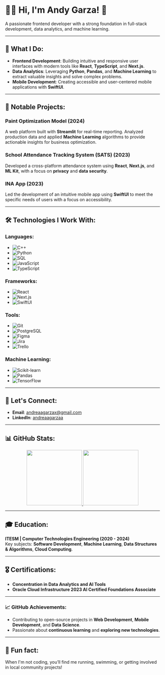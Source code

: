 # 👩‍💻 Hi, I'm Andy Garza! 👋

A passionate frontend developer with a strong foundation in full-stack development, data analytics, and machine learning.

---

## 🚀 What I Do:
- **Frontend Development**: Building intuitive and responsive user interfaces with modern tools like **React**, **TypeScript**, and **Next.js**.
- **Data Analytics**: Leveraging **Python**, **Pandas**, and **Machine Learning** to extract valuable insights and solve complex problems.
- **Mobile Development**: Creating accessible and user-centered mobile applications with **SwiftUI**.

---

## 💼 Notable Projects:

### **Paint Optimization Model** (2024)
A web platform built with **Streamlit** for real-time reporting. Analyzed production data and applied **Machine Learning** algorithms to provide actionable insights for business optimization.

### **School Attendance Tracking System (SATS)** (2023)
Developed a cross-platform attendance system using **React**, **Next.js**, and **ML Kit**, with a focus on **privacy** and **data security**.

### **INA App** (2023)
Led the development of an intuitive mobile app using **SwiftUI** to meet the specific needs of users with a focus on accessibility.

---

## 🛠️ Technologies I Work With:

### **Languages**:
- ![C++](https://img.shields.io/badge/-C++-00599C?style=flat-square&logo=c%2B%2B&logoColor=white)
- ![Python](https://img.shields.io/badge/-Python-3776AB?style=flat-square&logo=python&logoColor=white)
- ![SQL](https://img.shields.io/badge/-SQL-003B57?style=flat-square&logo=sqlite&logoColor=white)
- ![JavaScript](https://img.shields.io/badge/-JavaScript-F7DF1E?style=flat-square&logo=javascript&logoColor=black)
- ![TypeScript](https://img.shields.io/badge/-TypeScript-3178C6?style=flat-square&logo=typescript&logoColor=white)

### **Frameworks**:
- ![React](https://img.shields.io/badge/-React-61DAFB?style=flat-square&logo=react&logoColor=black)
- ![Next.js](https://img.shields.io/badge/-Next.js-000000?style=flat-square&logo=next.js&logoColor=white)
- ![SwiftUI](https://img.shields.io/badge/-SwiftUI-FA7343?style=flat-square&logo=swift&logoColor=white)

### **Tools**:
- ![Git](https://img.shields.io/badge/-Git-F05032?style=flat-square&logo=git&logoColor=white)
- ![PostgreSQL](https://img.shields.io/badge/-PostgreSQL-336791?style=flat-square&logo=postgresql&logoColor=white)
- ![Figma](https://img.shields.io/badge/-Figma-F24E1E?style=flat-square&logo=figma&logoColor=white)
- ![Jira](https://img.shields.io/badge/-Jira-0052CC?style=flat-square&logo=jira&logoColor=white)
- ![Trello](https://img.shields.io/badge/-Trello-0052CC?style=flat-square&logo=trello&logoColor=white)

### **Machine Learning**:
- ![Scikit-learn](https://img.shields.io/badge/-Scikit--learn-F7931E?style=flat-square&logo=scikit-learn&logoColor=white)
- ![Pandas](https://img.shields.io/badge/-Pandas-150458?style=flat-square&logo=pandas&logoColor=white)
- ![TensorFlow](https://img.shields.io/badge/-TensorFlow-FF6F00?style=flat-square&logo=tensorflow&logoColor=white)


---

## 💬 Let's Connect:
- **Email**: [andreaagarzax@gmail.com](mailto:andreaagarzax@gmail.com)
- **LinkedIn**: [andreaagarzaa](https://linkedin.com/in/andreaagarzaa)

---

## 📊 GitHub Stats:
<p align="center">
<a href="https://github.com/andreaagarzaa">
  <img height="180em" src="https://github-readme-stats-eight-theta.vercel.app/api?username=andreaagarzaa&show_icons=true&theme=algolia&include_all_commits=true&count_private=true"/>
  <img height="180em" src="https://github-readme-stats-eight-theta.vercel.app/api/top-langs/?username=andreaagarzaa&layout=compact&langs_count=8&theme=algolia"/>
</a>
</p>

---

## 🎓 Education:
**ITESM | Computer Technologies Engineering (2020 - 2024)**  
Key subjects: **Software Development**, **Machine Learning**, **Data Structures & Algorithms**, **Cloud Computing**.

---

## 🎖️ Certifications:
- **Concentration in Data Analytics and AI Tools** 
- **Oracle Cloud Infrastructure 2023 AI Certified Foundations Associate**  

---

### 📈 GitHub Achievements:
- Contributing to open-source projects in **Web Development**, **Mobile Development**, and **Data Science**.
- Passionate about **continuous learning** and **exploring new technologies**.

---
## 💬 Fun fact:
When I'm not coding, you’ll find me running, swimming, or getting involved in local community projects!


